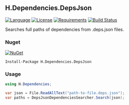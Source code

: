 ## H.Dependencies.DepsJson

[![Language](https://img.shields.io/badge/language-C%23-blue.svg?style=flat-square)](https://github.com/HavenDV/H.Dependencies/search?l=C%23&o=desc&s=&type=Code) 
[![License](https://img.shields.io/github/license/HavenDV/H.Dependencies.svg?label=License&maxAge=86400)](LICENSE.txt) 
[![Requirements](https://img.shields.io/badge/Requirements-.NET%20Standard%202.0-blue.svg)](https://github.com/dotnet/standard/blob/master/docs/versions/netstandard2.0.md)
[![Build Status](https://github.com/HavenDV/H.Dependencies/workflows/.NET%20Core/badge.svg?branch=master)](https://github.com/HavenDV/H.Dependencies/actions?query=workflow%3A%22.NET+Core%22)

Searches full paths of dependencies from .deps.json files.

### Nuget

[![NuGet](https://img.shields.io/nuget/dt/H.Dependencies.DepsJson.svg?style=flat-square&label=H.Dependencies.DepsJson)](https://www.nuget.org/packages/H.Dependencies.DepsJson/)
```
Install-Package H.Dependencies.DepsJson
```

### Usage

```csharp
using H.Dependencies;

var json = File.ReadAllText("path-to-file.deps.json");
var paths = DepsJsonDependenciesSearcher.Search(json);
```